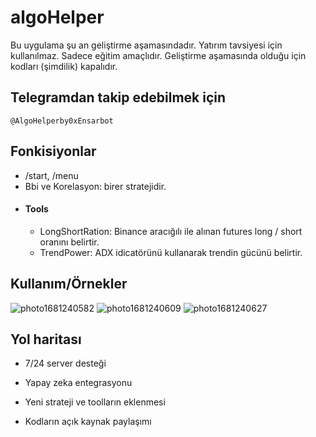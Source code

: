 # algoHelper

Bu uygulama şu an geliştirme aşamasındadır. Yatırım tavsiyesi için kullanılmaz. Sadece eğitim amaçlıdır. Geliştirme aşamasında olduğu için kodları (şimdilik) kapalıdır.


## Telegramdan takip edebilmek için 

```@AlgoHelperby0xEnsarbot```



## Fonkisiyonlar

- /start, /menu
- Bbi ve Korelasyon: birer stratejidir.
- #### Tools
  - LongShortRation: Binance aracığılı ile alınan futures        long / short oranını belirtir.
  - TrendPower:  ADX idicatörünü kullanarak trendin gücünü belirtir.

  
## Kullanım/Örnekler
![photo1681240582](https://user-images.githubusercontent.com/104105674/231266674-c42bc648-75c3-4eb1-8c0f-0fb83447b4b4.jpeg)
![photo1681240609](https://user-images.githubusercontent.com/104105674/231266683-00108d87-02f5-4ff1-a415-0a866c763615.jpeg)
![photo1681240627](https://user-images.githubusercontent.com/104105674/231266685-e13cd217-d081-469b-bc05-3310f5c68a4f.jpeg)


## Yol haritası

- 7/24 server desteği

- Yapay zeka entegrasyonu

- Yeni strateji ve toolların eklenmesi

- Kodların açık kaynak paylaşımı

  
